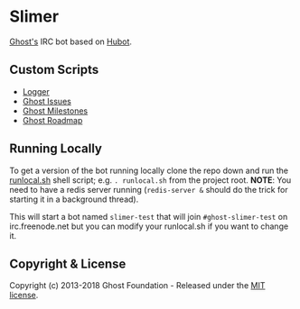 Slimer
======

[Ghost's](https://github.com/TryGhost/Ghost) IRC bot based on [Hubot](http://hubot.github.com).

## Custom Scripts

- [Logger](https://github.com/TryGhost/Slimer/blob/master/scripts/logger.coffee)
- [Ghost Issues](https://github.com/TryGhost/Slimer/blob/master/scripts/ghost-issues.coffee)
- [Ghost Milestones](https://github.com/TryGhost/Slimer/blob/master/scripts/ghost-milestones.coffee)
- [Ghost Roadmap](https://github.com/TryGhost/Slimer/blob/master/scripts/ghost-roadmap.coffee)

## Running Locally

To get a version of the bot running locally clone the repo down and run the [runlocal.sh](https://github.com/TryGhost/Slimer/blob/master/runlocal.sh) shell script; e.g. `. runlocal.sh` from the project root.  **NOTE**: You need to have a redis server running (`redis-server &` should do the trick for starting it in a background thread).

This will start a bot named `slimer-test` that will join `#ghost-slimer-test` on irc.freenode.net but you can modify your runlocal.sh if you want to change it.

## Copyright & License

Copyright (c) 2013-2018 Ghost Foundation - Released under the [MIT license](LICENSE).
